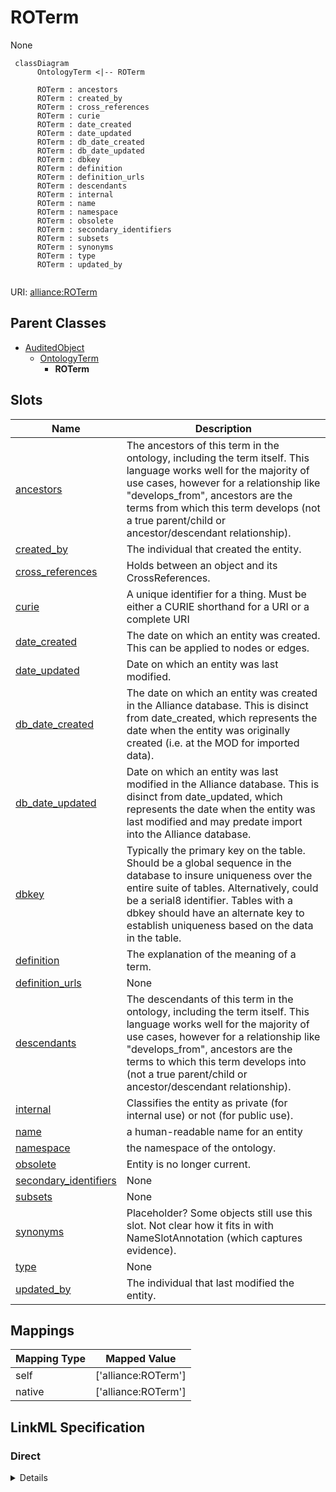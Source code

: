 # ROTerm

None


```mermaid
 classDiagram
      OntologyTerm <|-- ROTerm
      
      ROTerm : ancestors
      ROTerm : created_by
      ROTerm : cross_references
      ROTerm : curie
      ROTerm : date_created
      ROTerm : date_updated
      ROTerm : db_date_created
      ROTerm : db_date_updated
      ROTerm : dbkey
      ROTerm : definition
      ROTerm : definition_urls
      ROTerm : descendants
      ROTerm : internal
      ROTerm : name
      ROTerm : namespace
      ROTerm : obsolete
      ROTerm : secondary_identifiers
      ROTerm : subsets
      ROTerm : synonyms
      ROTerm : type
      ROTerm : updated_by
      

```



URI: [alliance:ROTerm](http://alliancegenome.org/ROTerm)


## Parent Classes

* [AuditedObject](AuditedObject.md)
    * [OntologyTerm](OntologyTerm.md)
        * **ROTerm**




<!-- no inheritance hierarchy -->


## Slots

| Name | Description  |
| ---  | ---  |
| [ancestors](ancestors.md) | The ancestors of this term in the ontology, including the term itself. This language works well for the majority of use cases, however for a relationship like "develops_from", ancestors are the terms from which this term develops (not a true parent/child or ancestor/descendant relationship). |
| [created_by](created_by.md) | The individual that created the entity. |
| [cross_references](cross_references.md) | Holds between an object and its CrossReferences. |
| [curie](curie.md) | A unique identifier for a thing. Must be either a CURIE shorthand for a URI or a complete URI |
| [date_created](date_created.md) | The date on which an entity was created. This can be applied to nodes or edges. |
| [date_updated](date_updated.md) | Date on which an entity was last modified. |
| [db_date_created](db_date_created.md) | The date on which an entity was created in the Alliance database.  This is disinct from date_created, which represents the date when the entity was originally created (i.e. at the MOD for imported data). |
| [db_date_updated](db_date_updated.md) | Date on which an entity was last modified in the Alliance database.  This is disinct from date_updated, which represents the date when the entity was last modified and may predate import into the Alliance database. |
| [dbkey](dbkey.md) | Typically the primary key on the table.  Should be a global sequence in the database to insure uniqueness over the entire suite of tables.  Alternatively, could be a serial8 identifier. Tables with a dbkey should have an alternate key to establish uniqueness based on the data in the table. |
| [definition](definition.md) | The explanation of the meaning of a term. |
| [definition_urls](definition_urls.md) | None |
| [descendants](descendants.md) | The descendants of this term in the ontology, including the term itself. This language works well for the majority of use cases, however for a relationship like "develops_from", ancestors are the terms to which this term develops into (not a true parent/child or ancestor/descendant relationship). |
| [internal](internal.md) | Classifies the entity as private (for internal use) or not (for public use). |
| [name](name.md) | a human-readable name for an entity |
| [namespace](namespace.md) | the namespace of the ontology. |
| [obsolete](obsolete.md) | Entity is no longer current. |
| [secondary_identifiers](secondary_identifiers.md) | None |
| [subsets](subsets.md) | None |
| [synonyms](synonyms.md) | Placeholder? Some objects still use this slot. Not clear how it fits in with NameSlotAnnotation (which captures evidence). |
| [type](type.md) | None |
| [updated_by](updated_by.md) | The individual that last modified the entity. |


## Mappings

| Mapping Type | Mapped Value |
| ---  | ---  |
| self | ['alliance:ROTerm'] |
| native | ['alliance:ROTerm'] |




## LinkML Specification

<!-- TODO: investigate https://stackoverflow.com/questions/37606292/how-to-create-tabbed-code-blocks-in-mkdocs-or-sphinx -->

### Direct

<details>
```yaml
name: ROTerm
from_schema: https://github.com/alliance-genome/agr_curation_schema/ontologyTerm.yaml
is_a: OntologyTerm

```
</details>

### Induced

<details>
```yaml
name: ROTerm
from_schema: https://github.com/alliance-genome/agr_curation_schema/ontologyTerm.yaml
is_a: OntologyTerm
attributes:
  curie:
    name: curie
    description: A unique identifier for a thing. Must be either a CURIE shorthand
      for a URI or a complete URI
    from_schema: https://github.com/alliance-genome/agr_curation_schema/core.yaml
    multivalued: false
    identifier: true
    alias: curie
    owner: ROTerm
    domain_of:
    - OntologyTerm
    - PhenotypeAnnotation
    - DiseaseAnnotation
    - BiologicalEntity
    - BiologicalEntityDTO
    - Chromosome
    - Assembly
    - Identifier
    - Figure
    - Image
    - Laboratory
    - InformationContentEntity
    - Reference
    - Resource
    - ModCorpusAssociation
    - GeneInteraction
    - ExpressionExperiment
    - GeneNomenclatureSet
    range: uriorcurie
    required: true
  dbkey:
    name: dbkey
    description: Typically the primary key on the table.  Should be a global sequence
      in the database to insure uniqueness over the entire suite of tables.  Alternatively,
      could be a serial8 identifier. Tables with a dbkey should have an alternate
      key to establish uniqueness based on the data in the table.
    from_schema: https://github.com/alliance-genome/agr_curation_schema/core.yaml
    alias: dbkey
    owner: ROTerm
    domain_of:
    - OntologyTerm
    - ExternalDatabaseLink
    range: string
  name:
    name: name
    description: a human-readable name for an entity
    notes:
    - May want to convert this into a slot that uses NameSlotAnnotation.
    from_schema: https://github.com/alliance-genome/agr_curation_schema/affectedGenomicModel
    multivalued: false
    alias: name
    owner: ROTerm
    domain_of:
    - OntologyTerm
    - ResourceDescriptor
    - ResourceDescriptorPage
    - AffectedGenomicModel
    - AffectedGenomicModelDTO
    - VocabularyTerm
    - Vocabulary
    - VocabularyTermSet
    - Antibody
    - CurationReportGroup
    - CurationReport
    - BulkLoadGroup
    - BulkLoad
    range: string
  definition:
    name: definition
    description: The explanation of the meaning of a term.
    from_schema: https://github.com/alliance-genome/agr_curation_schema/ontologyTerm.yaml
    alias: definition
    owner: ROTerm
    domain_of:
    - OntologyTerm
    - VocabularyTerm
    range: string
  definition_urls:
    name: definition_urls
    from_schema: https://github.com/alliance-genome/agr_curation_schema/ontologyTerm.yaml
    multivalued: true
    alias: definition_urls
    owner: ROTerm
    domain_of:
    - OntologyTerm
    range: string
  type:
    name: type
    from_schema: https://github.com/alliance-genome/agr_curation_schema/core.yaml
    alias: type
    owner: ROTerm
    domain_of:
    - OntologyTerm
    range: uriorcurie
  cross_references:
    name: cross_references
    description: Holds between an object and its CrossReferences.
    from_schema: https://github.com/alliance-genome/agr_curation_schema/core.yaml
    aliases:
    - xrefs
    singular_name: cross_reference
    multivalued: true
    alias: cross_references
    owner: ROTerm
    domain_of:
    - OntologyTerm
    - GenomicEntity
    - AuthorReference
    - Antibody
    - GeneInteraction
    range: CrossReference
  synonyms:
    name: synonyms
    description: Placeholder? Some objects still use this slot. Not clear how it fits
      in with NameSlotAnnotation (which captures evidence).
    from_schema: https://github.com/alliance-genome/agr_curation_schema/core.yaml
    multivalued: true
    alias: synonyms
    owner: ROTerm
    domain_of:
    - OntologyTerm
    - ResourceDescriptor
    - Resource
    - GeneNomenclatureSet
    range: string
    required: false
  namespace:
    name: namespace
    description: the namespace of the ontology.
    from_schema: https://github.com/alliance-genome/agr_curation_schema/ontologyTerm.yaml
    alias: namespace
    owner: ROTerm
    domain_of:
    - OntologyTerm
    range: string
  subsets:
    name: subsets
    from_schema: https://github.com/alliance-genome/agr_curation_schema/ontologyTerm.yaml
    multivalued: true
    alias: subsets
    owner: ROTerm
    domain_of:
    - OntologyTerm
    range: string
  secondary_identifiers:
    name: secondary_identifiers
    from_schema: https://github.com/alliance-genome/agr_curation_schema/core.yaml
    aliases:
    - secondary_ids
    multivalued: true
    alias: secondary_identifiers
    owner: ROTerm
    domain_of:
    - OntologyTerm
    - GenomicEntity
    - GenomicEntityDTO
    - Figure
    - Image
    - Antibody
    range: uriorcurie
  ancestors:
    name: ancestors
    description: The ancestors of this term in the ontology, including the term itself.
      This language works well for the majority of use cases, however for a relationship
      like "develops_from", ancestors are the terms from which this term develops
      (not a true parent/child or ancestor/descendant relationship).
    from_schema: https://github.com/alliance-genome/agr_curation_schema/ontologyTerm.yaml
    multivalued: true
    alias: ancestors
    owner: ROTerm
    domain_of:
    - OntologyTerm
    range: OntologyTermClosure
  descendants:
    name: descendants
    description: The descendants of this term in the ontology, including the term
      itself. This language works well for the majority of use cases, however for
      a relationship like "develops_from", ancestors are the terms to which this term
      develops into (not a true parent/child or ancestor/descendant relationship).
    from_schema: https://github.com/alliance-genome/agr_curation_schema/ontologyTerm.yaml
    multivalued: true
    alias: descendants
    owner: ROTerm
    domain_of:
    - OntologyTerm
    range: OntologyTermClosure
  created_by:
    name: created_by
    description: The individual that created the entity.
    from_schema: https://github.com/alliance-genome/agr_curation_schema/core.yaml
    domain: AuditedObject
    multivalued: false
    alias: created_by
    owner: ROTerm
    domain_of:
    - AuditedObject
    range: Person
  date_created:
    name: date_created
    description: The date on which an entity was created. This can be applied to nodes
      or edges.
    from_schema: https://github.com/alliance-genome/agr_curation_schema/core.yaml
    aliases:
    - creation_date
    exact_mappings:
    - dct:createdOn
    - WIKIDATA_PROPERTY:P577
    alias: date_created
    owner: ROTerm
    domain_of:
    - AuditedObject
    - AuditedObjectDTO
    range: datetime
  updated_by:
    name: updated_by
    description: The individual that last modified the entity.
    from_schema: https://github.com/alliance-genome/agr_curation_schema/core.yaml
    domain: AuditedObject
    multivalued: false
    alias: updated_by
    owner: ROTerm
    domain_of:
    - AuditedObject
    range: Person
  date_updated:
    name: date_updated
    description: Date on which an entity was last modified.
    from_schema: https://github.com/alliance-genome/agr_curation_schema/core.yaml
    aliases:
    - date_last_modified
    alias: date_updated
    owner: ROTerm
    domain_of:
    - AuditedObject
    - AuditedObjectDTO
    range: datetime
  db_date_created:
    name: db_date_created
    description: The date on which an entity was created in the Alliance database.  This
      is disinct from date_created, which represents the date when the entity was
      originally created (i.e. at the MOD for imported data).
    from_schema: https://github.com/alliance-genome/agr_curation_schema/core.yaml
    alias: db_date_created
    owner: ROTerm
    domain_of:
    - AuditedObject
    - AuditedObjectDTO
    range: datetime
  db_date_updated:
    name: db_date_updated
    description: Date on which an entity was last modified in the Alliance database.  This
      is disinct from date_updated, which represents the date when the entity was
      last modified and may predate import into the Alliance database.
    from_schema: https://github.com/alliance-genome/agr_curation_schema/core.yaml
    alias: db_date_updated
    owner: ROTerm
    domain_of:
    - AuditedObject
    - AuditedObjectDTO
    range: datetime
  internal:
    name: internal
    description: Classifies the entity as private (for internal use) or not (for public
      use).
    notes:
    - Default value is true.
    from_schema: https://github.com/alliance-genome/agr_curation_schema/core.yaml
    alias: internal
    owner: ROTerm
    domain_of:
    - AuditedObject
    - AuditedObjectDTO
    range: boolean
    required: true
  obsolete:
    name: obsolete
    description: Entity is no longer current.
    notes:
    - Obsolete entities are preserved in the database for posterity but should not
      be publicly displayed.
    from_schema: https://github.com/alliance-genome/agr_curation_schema/core.yaml
    alias: obsolete
    owner: ROTerm
    domain_of:
    - AuditedObject
    - AuditedObjectDTO
    range: boolean

```
</details>